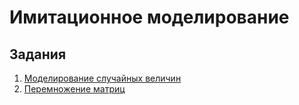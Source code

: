 # Имитационное моделирование
<!--[В начало](https://github.com/dimondlove/simulation_modeling/tree/master)-->

## Задания

1. [Моделирование случайных величин](https://github.com/dimondlove/simulation_modeling/tree/first_task)
2. [Перемножение матриц](https://github.com/dimondlove/simulation_modeling/tree/second_task)
